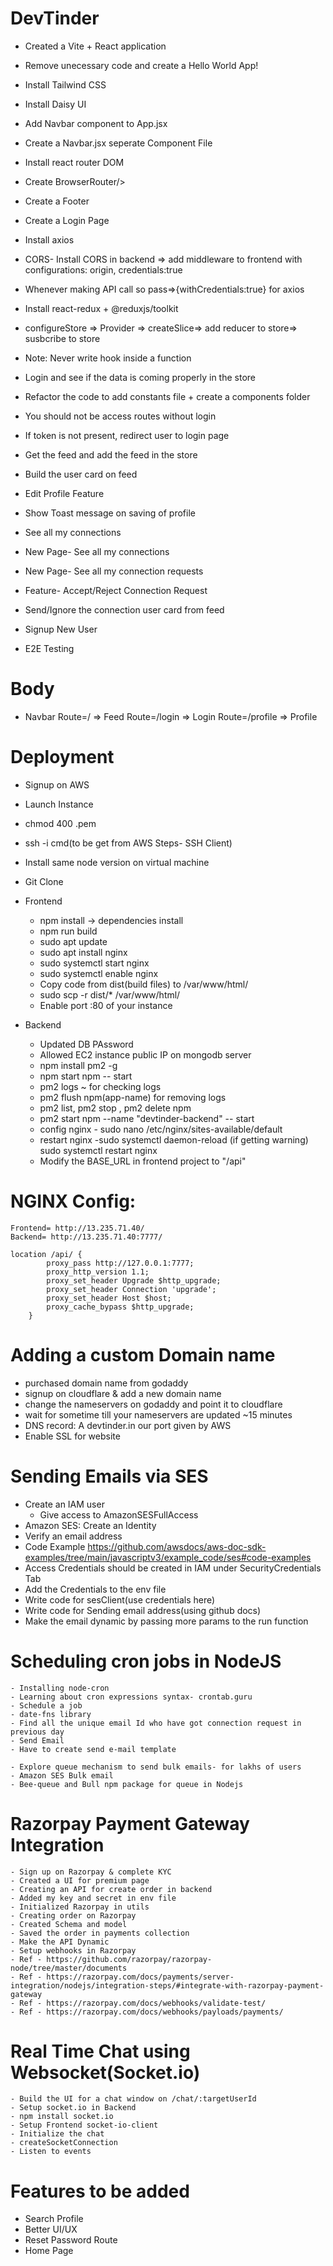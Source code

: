 # DevTinder

- Created a Vite + React application
- Remove unecessary code and create a Hello World App!
- Install Tailwind CSS
- Install Daisy UI
- Add Navbar component to App.jsx
- Create a Navbar.jsx seperate Component File
- Install react router DOM
- Create BrowserRouter/>
- Create a Footer
- Create a Login Page
- Install axios
- CORS- Install CORS in backend => add middleware to frontend with configurations: origin, credentials:true
- Whenever making API call so pass=>{withCredentials:true} for axios
- Install react-redux + @reduxjs/toolkit
- configureStore => Provider => createSlice=> add reducer to store=> susbcribe to store
- Note: Never write hook inside a function
- Login and see if the data is coming properly in the store
- Refactor the code to add constants file + create a components folder
- You should not be access routes without login
- If token is not present, redirect user to login page
- Get the feed and add the feed in the store
- Build the user card on feed
- Edit Profile Feature
- Show Toast message on saving of profile
- See all my connections
- New Page- See all my connections
- New Page- See all my connection requests
- Feature- Accept/Reject Connection Request
- Send/Ignore the connection user card from feed

- Signup New User
- E2E Testing 

# Body
- Navbar
    Route=/ => Feed
    Route=/login => Login
    Route=/profile => Profile

# Deployment
- Signup on AWS
- Launch Instance
- chmod 400 <secret>.pem
- ssh -i cmd(to be get from AWS Steps- SSH Client)
- Install same node version on virtual machine
- Git Clone
- Frontend
    - npm install -> dependencies install
    - npm run build
    - sudo apt update
    - sudo apt install nginx
    - sudo systemctl start nginx
    - sudo systemctl enable nginx
    - Copy code from dist(build files) to /var/www/html/
    - sudo scp -r dist/* /var/www/html/
    - Enable port :80  of your instance

- Backend
    - Updated DB PAssword
    - Allowed EC2 instance public IP on mongodb server
    - npm install pm2 -g
    - npm start npm -- start
    - pm2 logs ~ for checking logs
    - pm2 flush npm(app-name) for removing logs
    - pm2 list, pm2 stop <process-name>, pm2 delete npm
    - pm2 start npm --name "devtinder-backend" -- start
    - config nginx - sudo nano /etc/nginx/sites-available/default
    - restart nginx -sudo systemctl daemon-reload (if getting warning)
    sudo systemctl restart nginx
    - Modify the BASE_URL in frontend project to "/api"


# NGINX Config:
    Frontend= http://13.235.71.40/
    Backend= http://13.235.71.40:7777/

    location /api/ {
            proxy_pass http://127.0.0.1:7777;
            proxy_http_version 1.1;
            proxy_set_header Upgrade $http_upgrade;
            proxy_set_header Connection 'upgrade';
            proxy_set_header Host $host;
            proxy_cache_bypass $http_upgrade;
        }

# Adding a custom Domain name

- purchased domain name from godaddy
- signup on cloudflare & add a new domain name
- change the nameservers on godaddy and point it to cloudflare
- wait for sometime till your nameservers are updated ~15 minutes
- DNS record: A devtinder.in our port given by AWS
- Enable SSL for website 

# Sending Emails via SES

- Create an IAM user
    - Give access to AmazonSESFullAccess
- Amazon SES: Create an Identity
- Verify an email address
- Code Example https://github.com/awsdocs/aws-doc-sdk-examples/tree/main/javascriptv3/example_code/ses#code-examples
- Access Credentials should be created in IAM under SecurityCredentials Tab
- Add the Credentials to the env file
- Write code for sesClient(use credentials here)
- Write code for Sending email address(using github docs)
- Make the email dynamic by passing more params to the run function

# Scheduling cron jobs in NodeJS
    - Installing node-cron
    - Learning about cron expressions syntax- crontab.guru
    - Schedule a job
    - date-fns library
    - Find all the unique email Id who have got connection request in previous day
    - Send Email
    - Have to create send e-mail template
    
    - Explore queue mechanism to send bulk emails- for lakhs of users
    - Amazon SES Bulk email
    - Bee-queue and Bull npm package for queue in Nodejs

# Razorpay Payment Gateway Integration
    - Sign up on Razorpay & complete KYC
    - Created a UI for premium page
    - Creating an API for create order in backend
    - Added my key and secret in env file
    - Initialized Razorpay in utils
    - Creating order on Razorpay
    - Created Schema and model
    - Saved the order in payments collection
    - Make the API Dynamic
    - Setup webhooks in Razorpay
    - Ref - https://github.com/razorpay/razorpay-node/tree/master/documents
    - Ref - https://razorpay.com/docs/payments/server-integration/nodejs/integration-steps/#integrate-with-razorpay-payment-gateway
    - Ref - https://razorpay.com/docs/webhooks/validate-test/
    - Ref - https://razorpay.com/docs/webhooks/payloads/payments/

# Real Time Chat using Websocket(Socket.io)
    - Build the UI for a chat window on /chat/:targetUserId
    - Setup socket.io in Backend
    - npm install socket.io
    - Setup Frontend socket-io-client
    - Initialize the chat
    - createSocketConnection
    - Listen to events

# Features to be added
 - Search Profile
 - Better UI/UX
 - Reset Password Route
 - Home Page